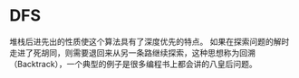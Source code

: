 # DFS

堆栈后进先出的性质使这个算法具有了深度优先的特点。
如果在探索问题的解时走进了死胡同，则需要退回来从另一条路继续探索，这种思想称为回溯（Backtrack），一个典型的例子是很多编程书上都会讲的八皇后问题。